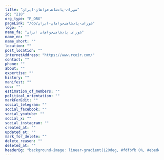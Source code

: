 ```yaml
---
title: "شورای-پادشاهی‌خواهان-ایران"
id: "210"
org_type: "P_ORG"
pageLink: "/op/شورای-پادشاهی‌خواهان-ایران"
logo: ""
name_fa: "شورای پادشاهی‌خواهان ایران"
name_en: ""
name_short: ""
location: ""
post_location: ""
internetAddress: "https://www.rcoir.com/"
contact: ""
phone: ""
about: ""
expertise: ""
history: ""
manifest: ""
coc: ""
estimation_of_members: ""
political_orientation: ""
markForEdit: ""
social_telegram: ""
social_facebook: ""
social_youtube: ""
social_x: ""
social_instagram: ""
created_at: ""
updated_at: ""
mark_for_delete: ""
delete_reason: ""
deleted_at: ""
headerBg: "background-image: linear-gradient(120deg, #fdfbfb 0%, #ebedee 100%);"
---
```

